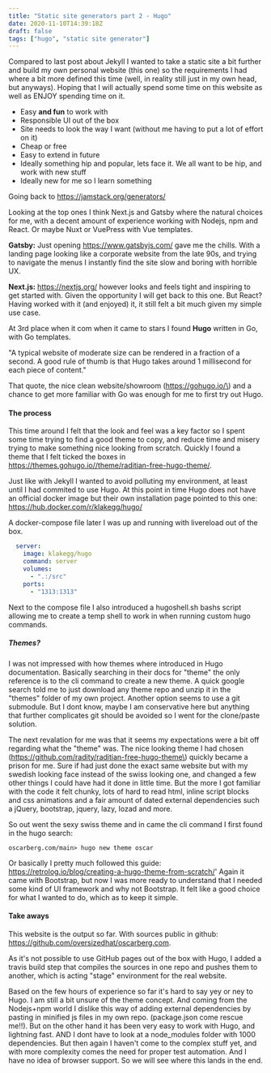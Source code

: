 ```yaml
---
title: "Static site generators part 2 - Hugo"
date: 2020-11-10T14:39:18Z
draft: false
tags: ["hugo", "static site generator"]
---
```

Compared to last post about Jekyll I wanted to take a static site a bit further and build my own personal website (this one) so the requirements I had where a bit more defined this time (well, in reality still just in my own head, but anyways). Hoping that I will actually spend some time on this website as well as ENJOY spending time on it.

- Easy **and fun** to work with
- Responsible UI out of the box
- Site needs to look the way I want (without me having to put a lot of effort on it)
- Cheap or free
- Easy to extend in future
- Ideally something hip and popular, lets face it. We all want to be hip, and work with new stuff
- Ideally new for me so I learn something

Going back to https://jamstack.org/generators/ 

Looking at the top ones I think Next.js and Gatsby where the natural choices for me, with a decent amount of experience working with Nodejs, npm and React. Or maybe Nuxt or VuePress with Vue templates. 

**Gatsby:** Just opening https://www.gatsbyjs.com/ gave me the chills. With a landing page looking like a corporate website from the late 90s, and trying to navigate the menus I instantly find the site slow and boring with horrible UX.

**Next.js:** https://nextjs.org/ however looks and feels tight and inspiring to get started with. Given the opportunity I will get back to this one. But React? Having worked with it (and enjoyed) it, it still felt a bit much given my simple use case. 

At 3rd place when it com when it came to stars I found **Hugo** written in Go, with Go templates.

"A typical website of moderate size can be rendered in a fraction of a second. A good rule of thumb is that Hugo takes around 1 millisecond for each piece of content."

That quote, the nice clean website/showroom (https://gohugo.io/\) and a chance to get more familiar with Go was enough for me to first try out Hugo.

#### The process
This time around I felt that the look and feel was a key factor so I spent some time trying to find a good theme to copy, and reduce time and misery trying to make something nice looking from scratch. Quickly I found a theme that I felt ticked the boxes in https://themes.gohugo.io//theme/raditian-free-hugo-theme/.

Just like with Jekyll I wanted to avoid polluting my environment, at least until I had commited to use Hugo. At this point in time Hugo does not have an official docker image but their own installation page pointed to this one: https://hub.docker.com/r/klakegg/hugo/

A docker-compose file later I was up and running with livereload out of the box.

```yml
  server:
    image: klakegg/hugo
    command: server
    volumes:
      - ".:/src"
    ports:
      - "1313:1313"
```
Next to the compose file I also introduced a hugoshell.sh bashs script allowing me to create a temp shell to work in when running custom hugo commands.

##### Themes?
I was not impressed with how themes where introduced in Hugo documentation. Basically searching in their docs for "theme" the only reference is to the cli command to create a new theme. A quick google search told me to just download any theme repo and unzip it in the "themes" folder of my own project. Another option seems to use a git submodule. But I dont know, maybe I am conservative here but anything that further complicates git should be avoided so I went for the clone/paste solution.

The next revalation for me was that it seems my expectations were a bit off regarding what the "theme" was. The nice looking theme I had chosen (https://github.com/radity/raditian-free-hugo-theme\) quickly became a prison for me. Sure if had just done the exact same website but with my swedish looking face instead of the swiss looking one, and changed a few other things I could have had it done in little time. But the more I got familiar with the code it felt chunky, lots of hard to read html, inline script blocks and css animations and a fair amount of dated external dependencies such a jQuery, bootstrap, jquery, lazy, lozad and more.

So out went the sexy swiss theme and in came the cli command I first found in the hugo search:

```
oscarberg.com/main> hugo new theme oscar
```
Or basically I pretty much followed this guide: https://retrolog.io/blog/creating-a-hugo-theme-from-scratch/'
Again it came with Bootstrap, but now I was more ready to understand that I needed some kind of UI framework and why not Bootstrap. It felt like a good choice for what I wanted to do, which as to keep it simple.

#### Take aways
This website is the output so far. With sources public in github: https://github.com/oversizedhat/oscarberg.com.

As it's not possible to use GitHub pages out of the box with Hugo, I added a travis build step that compiles the sources in one repo and pushes them to another, which is acting "stage" environment for the real website.

Based on the few hours of experience so far it's hard to say yey or ney to Hugo. I am still a bit unsure of the theme concept. And coming from the Nodejs+npm world I dislike this way of adding external dependencies by pasting in minified js files in my own repo. (package.json come rescue me!!). But on the other hand it has been very easy to work with Hugo, and lightning fast. AND I dont have to look at a node_modules folder with 1000 dependencies. But then again I haven't come to the complex stuff yet, and with more complexity comes the need for proper test automation. And I have no idea of browser support. So we will see where this lands in the end.